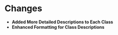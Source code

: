 # Changes

+ **Added More Detailed Descriptions to Each Class**
+ **Enhanced Formatting for Class Descriptions**